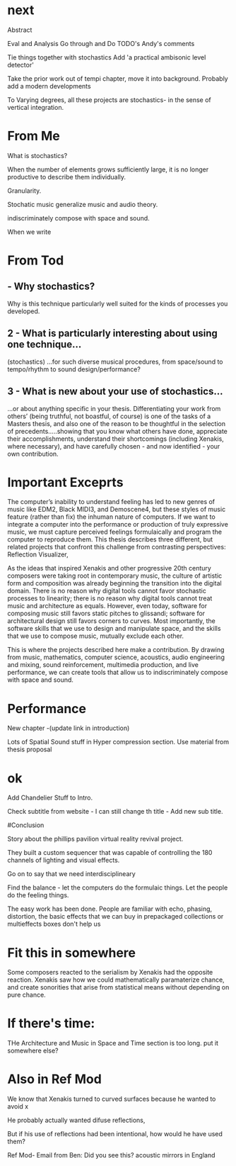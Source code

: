 # next

Abstract

Eval and Analysis
Go through and Do TODO's
Andy's comments

Tie things together with stochastics
Add 'a practical ambisonic level detector'


Take the prior work out of tempi chapter, move it into
background. Probably add a modern developments 


To Varying degrees, all these projects are stochastics- in the sense
of vertical integration. 

# From Me

What is stochastics?

When the number of elements grows sufficiently large, it is no longer
productive to describe them individually.

Granularity.

Stochatic music generalize music and audio theory. 

indiscriminately compose with space and sound.

When we write



# From Tod

## - Why stochastics?

Why is this technique particularly well suited for the kinds of
processes you developed.

## 2 - What is particularly interesting about using one technique...

(stochastics)  ...for such diverse musical procedures, from space/sound to
tempo/rhythm to sound design/performance?

## 3 - What is new about your use of stochastics...

...or about anything specific in your thesis. Differentiating your
work from others’ (being truthful, not boastful, of course) is one of
the tasks of a Masters thesis, and also one of the reason to be
thoughtful in the selection of precedents…..showing that you know what
others have done, appreciate their accomplishments, understand their
shortcomings (including Xenakis, where necessary), and have carefully
chosen - and now identified - your own contribution.

# Important Exceprts

The computer’s inability to understand feeling has led to new genres
of music like EDM2, Black MIDI3, and Demoscene4, but these styles of
music feature (rather than fix) the inhuman nature of computers. If we
want to integrate a computer into the performance or production of
truly expressive music, we must capture perceived feelings
formulaically and program the computer to reproduce them. This thesis
describes three different, but related projects that confront this
challenge from contrasting perspectives: Reflection Visualizer,

As the ideas that inspired Xenakis and other progressive 20th century
composers were taking root in contemporary music, the culture of
artistic form and composition was already beginning the transition
into the digital domain. There is no reason why digital tools cannot
favor stochastic processes to linearity; there is no reason why
digital tools cannot treat music and architecture as equals. However,
even today, software for composing music still favors static pitches
to glissandi; software for architectural design still favors corners
to curves. Most importantly, the software skills that we use to design
and manipulate space, and the skills that we use to compose music,
mutually exclude each other.

This is where the projects described here make a contribution.  By
drawing from music, mathematics, computer science, acoustics, audio
engineering and mixing, sound reinforcement, multimedia production,
and live performance, we can create tools that allow us to
indiscriminately compose with space and sound.

# Performance

New chapter -(update link in introduction)

Lots of Spatial Sound stuff in Hyper compression section. Use material
from thesis proposal

# ok

Add Chandelier Stuff to Intro. 
 
Check subtitle from website - I can still change th title - Add new
sub title. 

#Conclusion

Story about the phillips pavilion virtual reality revival
project.

They built a custom sequencer that was capable of controlling the 180
channels of lighting and visual effects. 

Go on to say that we need interdisciplineary

Find the balance - let the computers do the formulaic things. Let the
people do the feeling things.

The easy work has been done. People are familiar with echo, phasing,
distortion, the basic effects that we can buy in prepackaged
collections or multieffects boxes don't help us 

# Fit this in somewhere

Some composers reacted to the serialism by Xenakis had the opposite reaction. Xenakis saw how we
could mathematically paramaterize chance, and create sonorities that
arise from statistical means without depending on pure chance. 

# If there's time:
THe Architecture and Music in Space and Time section is too long. put
it somewhere else?

# Also in Ref Mod 
We know that Xenakis turned to curved surfaces because he wanted to
avoid x

He probably actually wanted difuse reflections,

But if his use of reflections had been intentional, how would he have
used them? 

Ref Mod-  Email from Ben: Did you see this?  acoustic mirrors in
England

